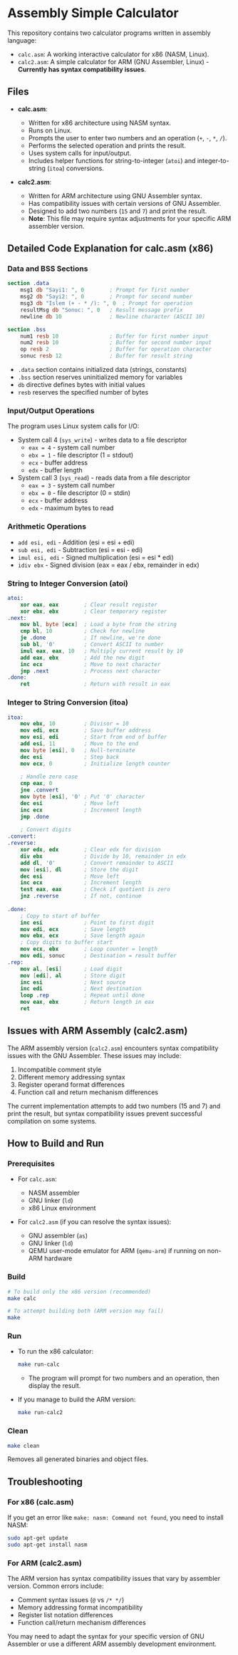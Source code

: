 # Assembly Simple Calculator

This repository contains two calculator programs written in assembly language:

- `calc.asm`: A working interactive calculator for x86 (NASM, Linux).
- `calc2.asm`: A simple calculator for ARM (GNU Assembler, Linux) - **Currently has syntax compatibility issues**.

## Files

- **calc.asm**:  
  - Written for x86 architecture using NASM syntax.
  - Runs on Linux.
  - Prompts the user to enter two numbers and an operation (`+`, `-`, `*`, `/`).
  - Performs the selected operation and prints the result.
  - Uses system calls for input/output.
  - Includes helper functions for string-to-integer (`atoi`) and integer-to-string (`itoa`) conversions.

- **calc2.asm**:  
  - Written for ARM architecture using GNU Assembler syntax.
  - Has compatibility issues with certain versions of GNU Assembler.
  - Designed to add two numbers (`15` and `7`) and print the result.
  - **Note**: This file may require syntax adjustments for your specific ARM assembler version.

## Detailed Code Explanation for calc.asm (x86)

### Data and BSS Sections
```nasm
section .data
    msg1 db "Sayi1: ", 0        ; Prompt for first number
    msg2 db "Sayi2: ", 0        ; Prompt for second number
    msg3 db "Islem (+ - * /): ", 0  ; Prompt for operation
    resultMsg db "Sonuc: ", 0   ; Result message prefix
    newline db 10               ; Newline character (ASCII 10)

section .bss
    num1 resb 10                ; Buffer for first number input
    num2 resb 10                ; Buffer for second number input
    op resb 2                   ; Buffer for operation character
    sonuc resb 12               ; Buffer for result string
```

- `.data` section contains initialized data (strings, constants)
- `.bss` section reserves uninitialized memory for variables
- `db` directive defines bytes with initial values
- `resb` reserves the specified number of bytes

### Input/Output Operations
The program uses Linux system calls for I/O:
- System call 4 (`sys_write`) - writes data to a file descriptor
  - `eax = 4` - system call number
  - `ebx = 1` - file descriptor (1 = stdout)
  - `ecx` - buffer address
  - `edx` - buffer length
- System call 3 (`sys_read`) - reads data from a file descriptor
  - `eax = 3` - system call number
  - `ebx = 0` - file descriptor (0 = stdin)
  - `ecx` - buffer address
  - `edx` - maximum bytes to read

### Arithmetic Operations
- `add esi, edi` - Addition (esi = esi + edi)
- `sub esi, edi` - Subtraction (esi = esi - edi)
- `imul esi, edi` - Signed multiplication (esi = esi * edi)
- `idiv ebx` - Signed division (eax = eax / ebx, remainder in edx)

### String to Integer Conversion (atoi)
```nasm
atoi:
    xor eax, eax        ; Clear result register
    xor ebx, ebx        ; Clear temporary register
.next:
    mov bl, byte [ecx]  ; Load a byte from the string
    cmp bl, 10          ; Check for newline
    je .done            ; If newline, we're done
    sub bl, '0'         ; Convert ASCII to number
    imul eax, eax, 10   ; Multiply current result by 10
    add eax, ebx        ; Add the new digit
    inc ecx             ; Move to next character
    jmp .next           ; Process next character
.done:
    ret                 ; Return with result in eax
```

### Integer to String Conversion (itoa)
```nasm
itoa:
    mov ebx, 10         ; Divisor = 10
    mov edi, ecx        ; Save buffer address
    mov esi, edi        ; Start from end of buffer
    add esi, 11         ; Move to the end
    mov byte [esi], 0   ; Null-terminate
    dec esi             ; Step back
    mov ecx, 0          ; Initialize length counter
    
    ; Handle zero case
    cmp eax, 0
    jne .convert
    mov byte [esi], '0' ; Put '0' character
    dec esi             ; Move left
    inc ecx             ; Increment length
    jmp .done
    
    ; Convert digits
.convert:
.reverse:
    xor edx, edx        ; Clear edx for division
    div ebx             ; Divide by 10, remainder in edx
    add dl, '0'         ; Convert remainder to ASCII
    mov [esi], dl       ; Store the digit
    dec esi             ; Move left
    inc ecx             ; Increment length
    test eax, eax       ; Check if quotient is zero
    jnz .reverse        ; If not, continue
    
.done:
    ; Copy to start of buffer
    inc esi             ; Point to first digit
    mov edi, ecx        ; Save length
    mov ebx, ecx        ; Save length again
    ; Copy digits to buffer start
    mov ecx, ebx        ; Loop counter = length
    mov edi, sonuc      ; Destination = result buffer
.rep:
    mov al, [esi]       ; Load digit
    mov [edi], al       ; Store digit
    inc esi             ; Next source
    inc edi             ; Next destination
    loop .rep           ; Repeat until done
    mov eax, ebx        ; Return length in eax
    ret
```

## Issues with ARM Assembly (calc2.asm)

The ARM assembly version (`calc2.asm`) encounters syntax compatibility issues with the GNU Assembler. These issues may include:

1. Incompatible comment style
2. Different memory addressing syntax
3. Register operand format differences
4. Function call and return mechanism differences

The current implementation attempts to add two numbers (15 and 7) and print the result, but syntax compatibility issues prevent successful compilation on some systems.

## How to Build and Run

### Prerequisites

- For `calc.asm`:  
  - NASM assembler  
  - GNU linker (`ld`)  
  - x86 Linux environment

- For `calc2.asm` (if you can resolve the syntax issues):  
  - GNU assembler (`as`)  
  - GNU linker (`ld`)  
  - QEMU user-mode emulator for ARM (`qemu-arm`) if running on non-ARM hardware

### Build

```sh
# To build only the x86 version (recommended)
make calc

# To attempt building both (ARM version may fail)
make
```

### Run

- To run the x86 calculator:
  ```sh
  make run-calc
  ```
  - The program will prompt for two numbers and an operation, then display the result.

- If you manage to build the ARM version:
  ```sh
  make run-calc2
  ```

### Clean

```sh
make clean
```
Removes all generated binaries and object files.

## Troubleshooting

### For x86 (calc.asm)

If you get an error like `make: nasm: Command not found`, you need to install NASM:
```sh
sudo apt-get update
sudo apt-get install nasm
```

### For ARM (calc2.asm)

The ARM version has syntax compatibility issues that vary by assembler version. Common errors include:
- Comment syntax issues (`@` vs `/* */`)
- Memory addressing format incompatibility
- Register list notation differences
- Function call/return mechanism differences

You may need to adapt the syntax for your specific version of GNU Assembler or use a different ARM assembly development environment.